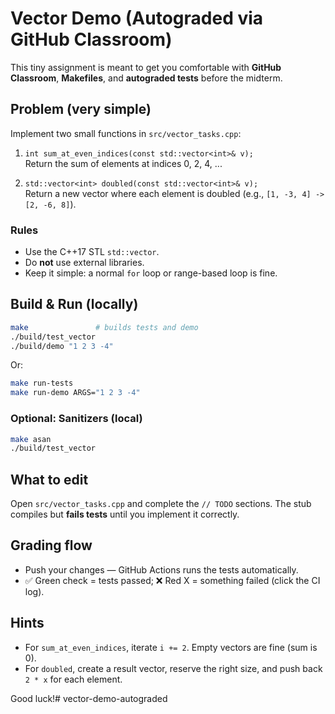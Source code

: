 # Vector Demo (Autograded via GitHub Classroom)

This tiny assignment is meant to get you comfortable with **GitHub Classroom**, **Makefiles**, and **autograded tests** before the midterm.

## Problem (very simple)
Implement two small functions in `src/vector_tasks.cpp`:

1. `int sum_at_even_indices(const std::vector<int>& v);`  
   Return the sum of elements at indices 0, 2, 4, ...

2. `std::vector<int> doubled(const std::vector<int>& v);`  
   Return a new vector where each element is doubled (e.g., `[1, -3, 4] -> [2, -6, 8]`).

### Rules
- Use the C++17 STL `std::vector`.  
- Do **not** use external libraries.  
- Keep it simple: a normal `for` loop or range-based loop is fine.

## Build & Run (locally)
```bash
make               # builds tests and demo
./build/test_vector
./build/demo "1 2 3 -4"
```

Or:
```bash
make run-tests
make run-demo ARGS="1 2 3 -4"
```

### Optional: Sanitizers (local)
```bash
make asan
./build/test_vector
```

## What to edit
Open `src/vector_tasks.cpp` and complete the `// TODO` sections. The stub compiles but **fails tests** until you implement it correctly.

## Grading flow
- Push your changes — GitHub Actions runs the tests automatically.  
- ✅ Green check = tests passed; ❌ Red X = something failed (click the CI log).

## Hints
- For `sum_at_even_indices`, iterate `i += 2`. Empty vectors are fine (sum is 0).  
- For `doubled`, create a result vector, reserve the right size, and push back `2 * x` for each element.

Good luck!# vector-demo-autograded
